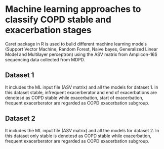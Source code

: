 # Machine learning approaches to classify COPD stable and exacerbation stages
Caret package in R is used to bulid different machine learning models (Support Vector Machine, Random Forest, Naive bayes, Generalized Linear Model and Multilayer perceptron) using the ASV matrix from Amplicon-16S sequencing data collected from MDPD.

## Dataset 1
It includes the ML input file (ASV matrix) and all the models for dataset 1. In this dataset stable, infrequent exacerberator and end of exacerbations are denotesd as COPD stable while exacerbation, start of exacerbation, frequent exacerberator are regarded as COPD exacerbation subgroup.

## Dataset 2
It includes the ML input file (ASV matrix) and all the models for dataset 2. In this dataset only stable is denotesd as COPD stable while exacerbation, frequent exacerberator are regarded as COPD exacerbation subgroup.
